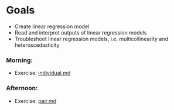 # Goals

- Create linear regression model
- Read and interpret outputs of linear regression models
- Troubleshoot linear regression models, i.e. multicollinearity and
  heteroscedasticity

### Morning:
- Exercise: [individual.md](individual.md)

### Afternoon:
- Exercise: [pair.md](pair.md)
